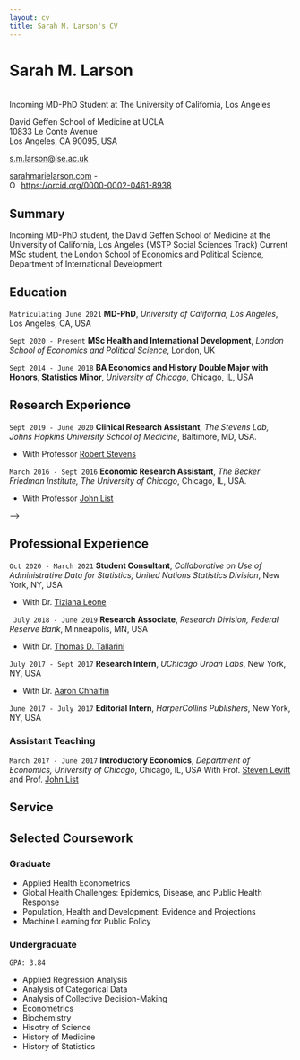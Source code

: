```yaml
---
layout: cv
title: Sarah M. Larson's CV
---
```

# Sarah M. Larson
<br/>
Incoming MD-PhD Student at The University of California, Los Angeles

David Geffen School of Medicine at UCLA<br/>
10833 Le Conte Avenue<br/>
Los Angeles, CA 90095, USA<br/>

<a href="mailto:s.m.larson@lse.ac.uk">s.m.larson@lse.ac.uk</a>

<div id="webaddress">
  <a href="https://sarahmarielarson.com"><i class="fas fa-home"></i> sarahmarielarson.com</a> -   
  <!-- <a href="https://arcade.cs.jhu.edu/"><i class="fas fa-users"></i> arcade.cs.jhu.edu</a> - -->
  <!-- <a href="https://cirl.lcsr.jhu.edu/"><i class="fas fa-users"></i> cirl.lcsr.jhu.edu</a><br/> -->
  <!-- <a href="https://scholar.google.com/citations?user=QX7AvxUAAAAJ&hl"><i class="fas fa-graduation-cap"></i> Benjamin D. Killeen</a> - -->
  <!-- <a href="https://orcid.org/0000-0003-2511-7929"><i class="ai ai-orcid"></i> 0000-0003-2511-7929</a> -  -->
  <!-- <a href="https://twitter.com/bdkilleen"><i class="fab fa-twitter"></i> @bdkilleen</a> -->
  <div itemscope itemtype="https://schema.org/Person"><a itemprop="sameAs" content="https://orcid.org/0000-0002-0461-8938" href="https://orcid.org/0000-0002-0461-8938" target="orcid.widget" rel="me noopener noreferrer" style="vertical-align:top;"><img src="https://orcid.org/sites/default/files/images/orcid_16x16.png" style="width:1em;margin-right:.5em;" alt="ORCID iD icon">https://orcid.org/0000-0002-0461-8938</a></div>
</div>

## Summary

Incoming MD-PhD student, the David Geffen School of Medicine at the University of California, Los Angeles (MSTP Social Sciences Track)
Current MSc student, the London School of Economics and Political Science, Department of International Development

## Education

`Matriculating June 2021`
**MD-PhD**, *University of California, Los Angeles*, Los Angeles, CA, USA

`Sept 2020 - Present`
**MSc Health and International Development**, *London School of Economics and Political Science*, London, UK

`Sept 2014 - June 2018`
**BA Economics and History Double Major with Honors, Statistics Minor**, *University of Chicago*, Chicago, IL, USA




## Research Experience

`Sept 2019 - June 2020`
**Clinical Research Assistant**, *The Stevens Lab, Johns Hopkins University School of Medicine*, Baltimore, MD, USA.
- With Professor [Robert Stevens](https://www.hopkinsmedicine.org/research/labs/robert-stevens-lab)

`March 2016 - Sept 2016`
**Economic Research Assistant**, *The Becker Friedman Institute, The University of Chicago*, Chicago, IL, USA.
- With Professor [John List](https://voices.uchicago.edu/jlist/)


 -->

<!-- - Investigated object detection in image-based experiments for condensed matter physics. -->
<!--   - Honors Thesis: "Starting from Scratch: Deep Learning for Novel Scientific Image Analysis" -->
<!--   - Code: [github.com/benjamindkilleen/artifice](https://github.com/benjamindkilleen/artifice) -->
  
 
## Professional Experience

`Oct 2020 - March 2021`
**Student Consultant**, *Collaborative on Use of Administrative Data for Statistics, United Nations Statistics Division*, New York, NY, USA
- With Dr. [Tiziana Leone](https://www.lse.ac.uk/international-development/people/tiziana-leone)

` July 2018 - June 2019`
**Research Associate**, *Research Division, Federal Reserve Bank*, Minneapolis, MN, USA
- With Dr. [Thomas D. Tallarini](https://www.minneapolisfed.org/people/thomas-d-tallarini)

`July 2017 - Sept 2017`
**Research Intern**, *UChicago Urban Labs*, New York, NY, USA
- With Dr. [Aaron Chhalfin](http://achalfin.weebly.com/)

`June 2017 - July 2017`
**Editorial Intern**, *HarperCollins Publishers*, New York, NY, USA

<!--
## Selected Honors

`05/2020`
**Best Graduate Project Award**, *[Computer Integrated Surgical Systems and Technology](http://www.cs.jhu.edu/~cis/)* course,
*Johns Hopkins University*, USA.

`04/2020`
[**COVID-19 Dataset Award**](https://www.kaggle.com/data/139140#796870), *Kaggle*.
- For our county-level dataset in [[M-1]](#preprints).

`12/2019`
**Intuitive Surgical [Best Project Award](https://lcsr.jhu.edu/announcements/deep-learning-course-prepares-students-for-success-in-ai-careers/)**,
*[Deep Learning](https://deep.cs.jhu.edu)* course, *Johns Hopkins University*, USA.
- *Project:* *Enriching Unsupervised Feature Learning via Intermediate Subtasks.*
- With [Michael Peven](https://scholar.google.com/citations?user=QQhzlS4AAAAJ&hl=en), Shaoyan Pan,
  and Matthew Pittman.

  -->

<!--
## Publications
<!--
My publication list is also available on [Google
Scholar](https://scholar.google.com/citations?user=QX7AvxUAAAAJ&hl). Asterisk (\*) indicates equal
contribution.

### Peer-reviewed Journal Articles

`J-1` 
J. van, **S. Larson**, H. Kwon, C. Paxton, GD Hager. "Good Robot!": Efficient
Reinforcement Learning for Multi-Step Visual Tasks with Sim to Real Transfer. *IEEE Robotics and
Automation Letters*, vol. 5, no. 4, pp. 6724–6731, Oct. 2020. doi:
[10.1109/LRA.2020.3015448](https://dx.doi.org/10.1109/LRA.2020.3015448).


<!--
### Peer-reviewed Conference Papers

`C-3`

X. Liu\*, **B. D. Killeen**\*, A. Sinha, M. Ishii, G. Hager, R. Taylor, M. Unberath. Neighborhood
Normalization for Robust Geometric Feature Learning. To appear in *The IEEE/CVF Conference on
Computer Vision and Pattern Recognition*, 2021.

`C-2`
C. Gao, X. Liu, W. Gu, **B. D. Killeen**, M. Armand, R. Taylor, M. Unberath. Generalizing
Spatial Transformers to Projective Geometry with Applications to 2D/3D
Registrationc. *MICCAI*, 2020, [arxiv:2003.10987](https://arxiv.org/abs/2003.10987).

`C-1`
X. Liu, Y. Zhang, **B. Killeen**, M. Ishii, G. Hager, R. Taylor, M. Unberath. Extremely Dense Point
Correspondences using a Learned Feature Descriptor. *Proceedings of the IEEE/CVF Conference on
Computer Vision and Pattern Recognition*, pp. 4847-4856, 2020.

### Preprints

`M-2`
J. Y. Wu\*, **B. D. Killeen**\*, P. Nikutta, M. Thies, A. Zapaishchykova, S. Chakraborty,
M. Unberath. Changes in Reproductive Rate of SARS-CoV-2 Due to Non-pharmaceutical Interventions in
1,417 U.S. Counties. *medRxiv preprint*, Jun. 2020, doi:
[10.1101/2020.05.31.20118687](https://dx.doi.org/10.1101/2020.05.31.20118687).

`M-1`
**B. D. Killeen**\*, J. Y. Wu\*, K. Shah, A. Zapaishchykova, P. Nikutta, A. Tamhane, S. Chakraborty,
J. Wei, T. Gao, M. Thies, M. Unberath. A County-level Dataset for Informing the United States’
Response to COVID-19. *arXiv preprint*, 2020, [arXiv:2004.00756](http://arxiv.org/abs/2004.00756).

### Patents

`P-1` G. W. Burr and **B. D. Killeen**. 2020. Efficient Processing of Convolutional Neural Network
Layers Using Analog-memory-based Hardware. 20200117986, filed March 25, 2019, and issued April
16, 2020, [uspto.report/patent/app/20200117986](https://uspto.report/patent/app/20200117986).

## Selected Press

`2020` 
Dziarkach, Andrei. **"Details with Andrei Dziarkach."** *Voice of America*. November 21, 2020
Accessed November 26, 2020. [golosameriki.com/a/detali/5671254.html](https://www.golosameriki.com/a/detali/5671254.html).

BBC. **"Dog Training Technique Helps Robot Learn and Other News."** *BBC News*. October
30, 2020. Accessed October 31, 2020. [bbc.com/news/av/technology-54645279](https://www.bbc.com/news/av/technology-54645279).
-->
<!-- Rosso, Cami. **"New AI Trains Robots like Dogs."** *Psychology Today*. October 28, 2020. Accessed -->
<!-- October 28, 2020. -->
<!-- [psychologytoday.com/us/blog/the-future-brain/202010/new-ai-trains-robots-dogs](https://www.psychologytoday.com/us/blog/the-future-brain/202010/new-ai-trains-robots-dogs). -->

<!-- Heater, Brian. **"Teaching Robots through Positive Reinforcement."** *TechCrunch*. October -->
<!-- 26, 2020. Accessed October -->
<!-- 28, 2020. [techcrunch.com/2020/10/26/teaching-robots-through-positive-reinforcement/](https://techcrunch.com/2020/10/26/teaching-robots-through-positive-reinforcement/). -->
<!--
Rosen, Jill. **"Dog Training Methods Help JHU Teach Robots to Learn New Tricks."** The Johns
Hopkins University Hub. The Johns Hopkins University, October
26, 2020. [hub.jhu.edu/2020/10/26/positive-reinforcementfor-robots](https://hub.jhu.edu/2020/10/26/positive-reinforcementfor-robots/).

## Teaching
-->
<!-- Links: <i class="fas fa-home"></i> = course homepage, <i class="fab fa-github"></i> = GitHub page, <i class="fab fa-youtube"></i> = course YouTube channel -->

### Assistant Teaching

`March 2017 - June 2017`
 **Introductory Economics**, *Department of Economics, University of Chicago*, Chicago, IL, USA
With Prof. [Steven Levitt](https://voices.uchicago.edu/levitt/) and Prof. [John List](https://voices.uchicago.edu/jlist/)
<!-- - Wrote supplementary course material and held weekly lab sessions. -->
<!-- &nbsp;&nbsp;&nbsp;&nbsp; -->
<!-- <a href="https://github.com/benjamindkilleen/lsda"><i class="fab fa-github"></i></a> -->


<!--### Grading-->

<!-- `01/2019 - 08/2019` -->
<!-- *Department of Computer Science, University of Chicago*, Chicago, IL, USA -->
<!-- - \- **Scientific Visualization** -->
<!-- - \- **Introduction to Computer Science I** -->
<!-- - \- **Introduction to Computer Science II** -->


<!-- ## Supervision -->

<!-- `01/2021 - present` -->
<!-- - **Max Judish**, *Johns Hopkins University*, Baltimore, MD, USA. -->

<!-- `08/2020 - present` -->
<!-- - **Shreya Chakraborty**, *Johns Hopkins University*, Baltimore, MD, USA. -->

<!-- `12/2019 - 03/2020` -->
<!-- - **Philipp Nikutta**, *Johns Hopkins University*, Baltimore, MD, USA. -->

## Service

<!-- `2020 - present` -->
<!-- **Graduate Student Committee Representative**, [*Laboratory for Computational Sensing and Robotics*](https://lcsr.jhu.edu/), Baltimore, MD, USA. -->

<!-- `2019` -->
<!-- **Volunteer Instructor**, [*CompileHer*](https://compileher.com/), Chicago, IL, USA. -->

<!-- ### Peer Review -->

<!-- `2021` -->
<!-- <\!-- - \- IEEE International Conference on Computer Vision (ICCV) -\-> -->
<!-- - \- IEEE/CVF Conference on Computer Vision and Pattern Recognition (CVPR) -->

<!-- `2020` -->
<!-- - \- Nature Scientific Data -->

## Selected Coursework

### Graduate

- Applied Health Econometrics
- Global Health Challenges: Epidemics, Disease, and Public Health Response
- Population, Health and Development: Evidence and Projections
- Machine Learning for Public Policy 
<!-- - Nonlinear Optimization II -->
<!-- - Computer Integrated Surgery II -->
<!-- - Computer Integrated Surgery I  -->
<!-- - Deep Learning -->

### Undergraduate

`GPA: 3.84`
- Applied Regression Analysis 
- Analysis of Categorical Data
- Analysis of Collective Decision-Making
- Econometrics
- Biochemistry
- Hisotry of Science
- History of Medicine
- History of Statistics
<!-- - Scientific Visualization -->
<!-- - Programming Languages -->
<!-- - Networks and Distributed Systems -->
<!-- - Quantum Mechanics I \& II -->
<!-- - Intermediate Mechanics -->
<!-- - Electronics -->
<!-- - [Wizards](https://benjamindkilleen.com/posts/2020/10/how-to-hold-office-hours/) -->

<!-- \*Graduate level. -->

<!-- ## Projects -->

<!-- ## Memberships -->

<!-- `2020 - present` -->
<!-- - IEEE Graduate Student Member -->

<!-- ## Extracurricular

I am also an artist! Check out my work: [sarahmarielarson.com/artwork](https://sarahmarielarson.com/artwork) -->

<!--## Metadata

This document is available
- \- online: [sarahmarielarson.com/smlarson-cv](https://sarahmarielarson.com/smlarson-cv/).
- \- as a PDF: [sarahmarielarson.com/files/smlarson-cv.pdf](https://sarahmarielarson.com/files/smlarson-cv.pdf).

Created based on [markdown-cv](https://github.com/elipapa/markdown-cv) by
[Eliseo Papa](https://elipapa.github.io/) with styles based on
[David Whipp](https://davewhipp.github.io).  

[MIT License](https://opensource.org/licenses/MIT).

<br/>Last updated: March 2021<br/><br/>

